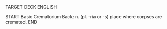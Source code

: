 TARGET DECK
ENGLISH

START
Basic
Crematorium
Back: n. (pl. -ria or -s) place where corpses are cremated.
END
